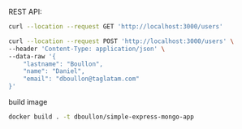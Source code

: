 REST API:
```bash
curl --location --request GET 'http://localhost:3000/users'
```

```bash
curl --location --request POST 'http://localhost:3000/users' \
--header 'Content-Type: application/json' \
--data-raw '{
    "lastname": "Boullon",
    "name": "Daniel",
    "email": "dboullon@taglatam.com"
}'
```


build image
```bash
docker build . -t dboullon/simple-express-mongo-app
```